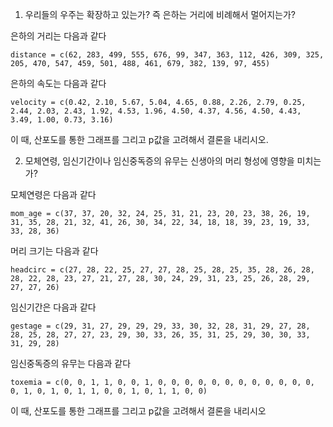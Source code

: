 1. 우리들의 우주는 확장하고 있는가? 즉 은하는 거리에 비례해서 멀어지는가?

은하의 거리는 다음과 같다
```
distance = c(62, 283, 499, 555, 676, 99, 347, 363, 112, 426, 309, 325, 205, 470, 547, 459, 501, 488, 461, 679, 382, 139, 97, 455)
```
은하의 속도는 다음과 같다
```
velocity = c(0.42, 2.10, 5.67, 5.04, 4.65, 0.88, 2.26, 2.79, 0.25, 2.44, 2.03, 2.43, 1.92, 4.53, 1.96, 4.50, 4.37, 4.56, 4.50, 4.43, 3.49, 1.00, 0.73, 3.16)
```

 이 때, 산포도를 통한 그래프를 그리고 p값을 고려해서 결론을 내리시오. 



2. 모체연령, 임신기간이나 임신중독증의 유무는 신생아의 머리 형성에 영향을 미치는가?

모체연령은 다음과 같다
```
mom_age = c(37, 37, 20, 32, 24, 25, 31, 21, 23, 20, 23, 38, 26, 19, 31, 35, 28, 21, 32, 41, 26, 30, 34, 22, 34, 18, 18, 39, 23, 19, 33, 33, 28, 36)
```
머리 크기는 다음과 같다
```
headcirc = c(27, 28, 22, 25, 27, 27, 28, 25, 28, 25, 35, 28, 26, 28, 28, 22, 28, 23, 27, 21, 27, 28, 30, 24, 29, 31, 23, 25, 26, 28, 29, 27, 27, 26)
```
임신기간은 다음과 같다
```
gestage = c(29, 31, 27, 29, 29, 29, 33, 30, 32, 28, 31, 29, 27, 28, 28, 25, 28, 27, 27, 23, 29, 30, 33, 26, 35, 31, 25, 29, 30, 30, 33, 31, 29, 28)
```
임신중독증의 유무는 다음과 같다
```
toxemia = c(0, 0, 1, 1, 0, 0, 1, 0, 0, 0, 0, 0, 0, 0, 0, 0, 0, 0, 0, 0, 1, 0, 1, 0, 1, 1, 0, 0, 1, 0, 1, 1, 0, 0)
```

이 때, 산포도를 통한 그래프를 그리고 p값을 고려해서 결론을 내리시오